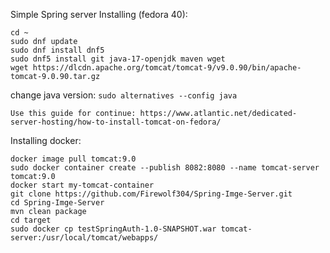 Simple Spring server
Installing (fedora 40):
```
cd ~
sudo dnf update
sudo dnf install dnf5
sudo dnf5 install git java-17-openjdk maven wget
wget https://dlcdn.apache.org/tomcat/tomcat-9/v9.0.90/bin/apache-tomcat-9.0.90.tar.gz
```
change java version:
 ```sudo alternatives --config java```
```
Use this guide for continue: https://www.atlantic.net/dedicated-server-hosting/how-to-install-tomcat-on-fedora/
```
Installing docker:
```
docker image pull tomcat:9.0
sudo docker container create --publish 8082:8080 --name tomcat-server tomcat:9.0
docker start my-tomcat-container
git clone https://github.com/Firewolf304/Spring-Imge-Server.git
cd Spring-Imge-Server
mvn clean package
cd target
sudo docker cp testSpringAuth-1.0-SNAPSHOT.war tomcat-server:/usr/local/tomcat/webapps/

```